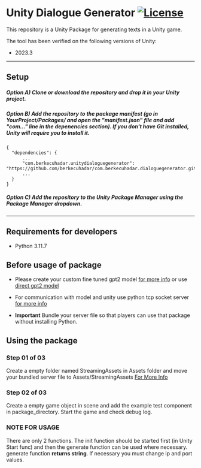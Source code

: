 # Unity Dialogue Generator [![License](https://img.shields.io/badge/License-MIT-lightgrey.svg?style=flat)](http://mit-license.org)

This repository is a Unity Package for generating texts in a Unity game.

The tool has been verified on the following versions of Unity:
- 2023.3

*  *  *  *  *

## Setup
##### Option A) Clone or download the repository and drop it in your Unity project.
##### Option B) Add the repository to the package manifest (go in YourProject/Packages/ and open the "manifest.json" file and add "com..." line in the depenencies section). If you don't have Git installed, Unity will require you to install it.
```
{
  "dependencies": {
      ...
      "com.berkecuhadar.unitydialoguegenerator": "https://github.com/berkecuhadar/com.berkecuhadar.dialoguegenerator.git"
      ...
  }
}
```
##### Option C) Add the repository to the Unity Package Manager using the Package Manager dropdown.

*  *  *  *  *

## Requirements for developers
* Python 3.11.7
## Before usage of package
* Please create your custom fine tuned gpt2 model [for more info](https://github.com/berkecuhadar/GPT2-FineTuning) or use [direct gpt2 model](https://huggingface.co/openai-community/gpt2)
* For communication with model and unity use python tcp socket server [for more info](https://github.com/berkecuhadar/python-gpt2-server)

* **Important**  Bundle your server file so that players  can use that package without installing Python.


## Using the package
### Step 01 of 03
Create a empty folder named StreamingAssets in Assets folder and  move your bundled server file to Assets/StreamingAssets [For More Info](https://docs.unity3d.com/Manual/StreamingAssets.html)
### Step 02 of 03
Create a empty game object in scene and add the example test component in package_directory. Start the game and check debug log.

### NOTE FOR USAGE
There are only 2 functions. The init function should be started first (in Unity Start func) and then the generate function can be used where necessary. generate function **returns string**. If necessary you must change ip and port values.